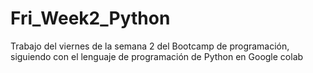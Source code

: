 # Fri_Week2_Python
Trabajo del viernes de la semana 2 del Bootcamp de programación, siguiendo con el lenguaje de programación de Python en Google colab

